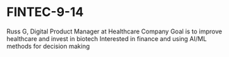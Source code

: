 # FINTEC-9-14

Russ G, Digital Product Manager at Healthcare Company
Goal is to improve healthcare and invest in biotech
Interested in finance and using AI/ML methods for decision making
